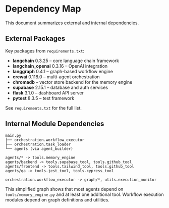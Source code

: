 # Dependency Map

This document summarizes external and internal dependencies.

## External Packages

Key packages from `requirements.txt`:

- **langchain** 0.3.25 – core language chain framework
- **langchain_openai** 0.3.16 – OpenAI integration
- **langgraph** 0.4.1 – graph-based workflow engine
- **crewai** 0.118.0 – multi-agent orchestration
- **chromadb** – vector store backend for the memory engine
- **supabase** 2.15.1 – database and auth services
- **flask** 3.1.0 – dashboard API server
- **pytest** 8.3.5 – test framework

See `requirements.txt` for the full list.

## Internal Module Dependencies

```
main.py
├── orchestration.workflow_executor
├── orchestration.task_loader
└── agents (via agent_builder)

agents/* -> tools.memory_engine
agents/backend -> tools.supabase_tool, tools.github_tool
agents/frontend -> tools.tailwind_tool, tools.github_tool
agents/qa -> tools.jest_tool, tools.cypress_tool

orchestration.workflow_executor -> graph/*, utils.execution_monitor
```

This simplified graph shows that most agents depend on `tools/memory_engine.py` and at least one additional tool. Workflow execution modules depend on graph definitions and utilities.

